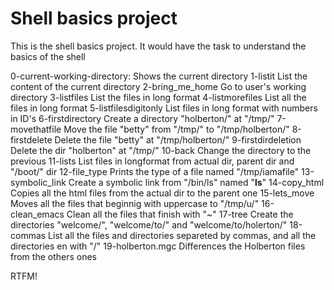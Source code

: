 # Shell basics project

This is the shell basics project. It would have the task to understand the basics of the shell

0-current-working-directory: 	  Shows the current directory
1-listit		     	  List the content of the current directory
2-bring_me_home			  Go to user's working directory
3-listfiles			  List the files in long format
4-listmorefiles			  List all the files in long format
5-listfilesdigitonly		  List files in long format with numbers in ID's
6-firstdirectory		  Create a directory "holberton/" at "/tmp/"
7-movethatfile			  Move the file "betty" from "/tmp/" to "/tmp/holberton/"
8-firstdelete			  Delete the file "betty" at "/tmp/holberton/"
9-firstdirdeletion		  Delete the dir "holberton" at "/tmp/"
10-back				  Change the directory to the previous
11-lists			  List files in longformat from actual dir, parent dir and "/boot/" dir
12-file_type			  Prints the type of a file named "/tmp/iamafile"
13-symbolic_link		  Create a symbolic link from "/bin/ls" named "__ls__"
14-copy_html			  Copies all the html files from the actual dir to the parent one
15-lets_move			  Moves all the files that beginnig with uppercase to "/tmp/u/"
16-clean_emacs			  Clean all the files that finish with "~"
17-tree				  Create the directories "welcome/", "welcome/to/" and "welcome/to/holerton/"
18-commas			  List all the files and directories separeted by commas, and all the directories en with "/"
19-holberton.mgc		  Differences the Holberton files from the others ones

RTFM!